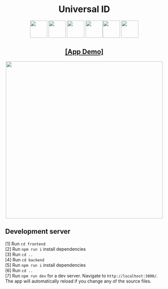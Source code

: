 <h1 align="center">
 Universal ID</h1>

<div align="center"> <img height="55" src="https://expressjs.com/images/express-facebook-share.png"/> <img width="55" src="https://raw.githubusercontent.com/gilbarbara/logos/master/logos/bootstrap.svg"/> <img width="55" src="https://seeklogo.com/images/N/nodejs-logo-FBE122E377-seeklogo.com.png"/> <img width="55" src="https://cdn4.iconfinder.com/data/icons/logos-3/600/React.js_logo-512.png"/><img width="55" src="https://raw.githubusercontent.com/gilbarbara/logos/master/logos/javascript.svg"/>
<img width="55" src="https://upload.wikimedia.org/wikipedia/labs/8/8e/Mysql_logo.png"/></div>

<h2 align="center">
  <a href="https://streamable.com/h25za5#">[App Demo]</a>
</h2>

<div align="center"> <img height="500" src="https://i.ibb.co/HgXz3Nx/Screenshot-25.png"/></div>

## Development server
[1] Run `cd frontend` <br />
[2] Run `npm run i` install dependencies<br />
[3] Run `cd ..` <br />
[4] Run `cd backend` <br />
[5] Run `npm run i` install dependencies<br />
[6] Run `cd ..` <br />
[7] Run `npm run dev` for a dev server. Navigate to `http://localhost:3000/`. The app will automatically reload if you change any of the source files.
